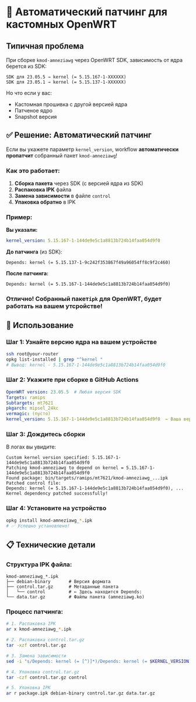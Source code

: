 # 🔧 Автоматический патчинг для кастомных OpenWRT

## Типичная проблема

При сборке `kmod-amneziawg` через OpenWRT SDK, зависимость от ядра берется из SDK:

```
SDK для 23.05.5 → kernel (= 5.15.167-1-ХХХХХХ)
SDK для 23.05.1 → kernel (= 5.15.137-1-ХХХХХХ)
```

Но что если у вас:
- Кастомная прошивка с другой версией ядра
- Патченое ядро
- Snapshot версия

## ✅ Решение: Автоматический патчинг

Если вы укажете параметр `kernel_version`, workflow **автоматически пропатчит** собранный пакет `kmod-amneziawg`!

### Как это работает:

1. **Сборка пакета** через SDK (с версией ядра из SDK)
2. **Распаковка IPK** файла
3. **Замена зависимости** в файле `control`
4. **Упаковка обратно** в IPK

### Пример:

**Вы указали:**
```yaml
kernel_version: 5.15.167-1-144de9e5c1a8813b724b14faa054d9f0
```

**До патчинга** (из SDK):
```
Depends: kernel (= 5.15.137-1-9c242f353867f49a96054ff8c9f2c460)
```

**После патчинга:**
```
Depends: kernel (= 5.15.167-1-144de9e5c1a8813b724b14faa054d9f0)
```
### Отлично! Собранный пакет`ipk` для OpenWRT, будет работать на вашем утсройстве!

## 🎯 Использование

### Шаг 1: Узнайте версию ядра на вашем устройстве

```bash
ssh root@your-router
opkg list-installed | grep "^kernel "
# Вывод: kernel - 5.15.167-1-144de9e5c1a8813b724b14faa054d9f0
```

### Шаг 2: Укажите при сборке в GitHub Actions

```yaml
OpenWRT version: 23.05.5  # Любая версия SDK
Targets: ramips
Subtargets: mt7621
pkgarch: mipsel_24kc
vermagic: (пусто)
kernel_version: 5.15.167-1-144de9e5c1a8813b724b14faa054d9f0  ← Ваша версия!
```

### Шаг 3: Дождитесь сборки

В логах вы увидите:

```
Custom kernel version specified: 5.15.167-1-144de9e5c1a8813b724b14faa054d9f0
Patching kmod-amneziawg to depend on kernel = 5.15.167-1-144de9e5c1a8813b724b14faa054d9f0
Found package: bin/targets/ramips/mt7621/kmod-amneziawg_...ipk
Patched control file:
Depends: kernel (= 5.15.167-1-144de9e5c1a8813b724b14faa054d9f0), ...
Kernel dependency patched successfully!
```

### Шаг 4: Установите на устройство

```bash
opkg install kmod-amneziawg_*.ipk
# ✅ Успешно установлено!
```

## 📋 Технические детали

### Структура IPK файла:

```
kmod-amneziawg_*.ipk
├── debian-binary       # Версия формата
├── control.tar.gz      # Метаданные пакета
│   └── control         # ← Здесь находится Depends:
└── data.tar.gz         # Файлы пакета (amneziawg.ko)
```

### Процесс патчинга:

```bash
# 1. Распаковка IPK
ar x kmod-amneziawg_*.ipk

# 2. Распаковка control.tar.gz
tar -xzf control.tar.gz

# 3. Замена зависимости
sed -i "s/Depends: kernel (= [^)]*)/Depends: kernel (= $KERNEL_VERSION)/" control

# 4. Упаковка control.tar.gz
tar -czf control.tar.gz control

# 5. Упаковка IPK
ar r package.ipk debian-binary control.tar.gz data.tar.gz
```
